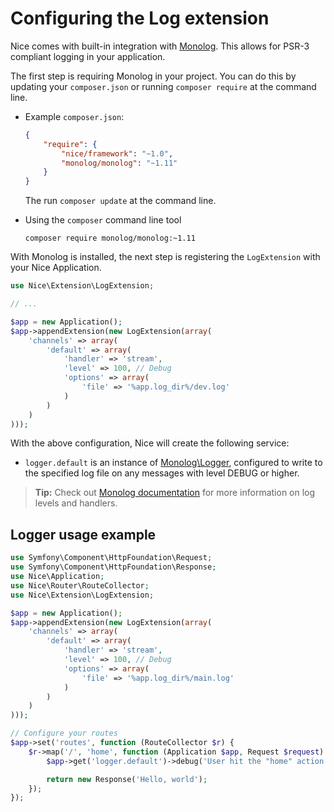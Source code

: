 Configuring the Log extension
===============================

Nice comes with built-in integration with [Monolog](https://github.com/Seldaek/monolog). This allows
for PSR-3 compliant logging in your application.


The first step is requiring Monolog in your project. You can do this by updating your `composer.json` or
running `composer require` at the command line.

*   Example `composer.json`:

    ```json
    {
        "require": {
            "nice/framework": "~1.0",
            "monolog/monolog": "~1.11"
        }
    }
    ```
    
    The run `composer update` at the command line.
    

*   Using the `composer` command line tool

    ```
    composer require monolog/monolog:~1.11
    ```

With Monolog is installed, the next step is registering the `LogExtension` with your Nice Application.

```php
use Nice\Extension\LogExtension;

// ...

$app = new Application();
$app->appendExtension(new LogExtension(array(
    'channels' => array(
        'default' => array(
            'handler' => 'stream',
            'level' => 100, // Debug
            'options' => array(
                'file' => '%app.log_dir%/dev.log'
            )
        )
    )
)));
```


With the above configuration, Nice will create the following service:

* `logger.default` is an instance of 
[Monolog\Logger](https://github.com/Seldaek/monolog/blob/master/src/Monolog/Logger.php), configured to write to the
specified log file on any messages with level DEBUG or higher.

> **Tip:** Check out [Monolog documentation](https://github.com/Seldaek/monolog#log-levels) for more information on
log levels and handlers.


Logger usage example
--------------------

```php
use Symfony\Component\HttpFoundation\Request;
use Symfony\Component\HttpFoundation\Response;
use Nice\Application;
use Nice\Router\RouteCollector;
use Nice\Extension\LogExtension;

$app = new Application();
$app->appendExtension(new LogExtension(array(
    'channels' => array(
        'default' => array(
            'handler' => 'stream',
            'level' => 100, // Debug
            'options' => array(
                'file' => '%app.log_dir%/main.log'
            )
        )
    )
)));

// Configure your routes
$app->set('routes', function (RouteCollector $r) {
    $r->map('/', 'home', function (Application $app, Request $request) {
        $app->get('logger.default')->debug('User hit the "home" action!');

        return new Response('Hello, world');
    });
});
```
